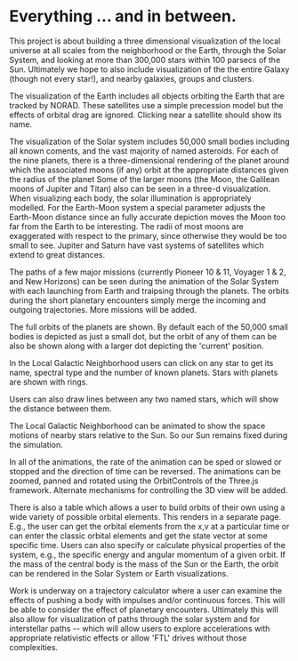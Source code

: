 # Everything ... and in between.

This project is about building a three dimensional visualization of the local universe at all scales
from the neighborhood or the Earth, through the Solar System, and looking at more than 300,000
stars within 100 parsecs of the Sun.  Ultimately we hope to also include visualization of the
the entire Galaxy (though not every star!), and nearby galaxies, groups and clusters.

The visualization of the Earth includes all objects orbiting the Earth that are tracked by NORAD.
These satellites use a simple precession model but the effects of orbital drag are ignored.
Clicking near a satellite should show its name.

The visualization of the Solar system includes 50,000 small bodies including all known coments,
and the vast majority of named asteroids.  For each of the nine planets, there is a three-dimensional
rendering of the planet around which the associated moons (if any) orbit at the 
appropriate distances given the radius of the planet  Some of the larger moons (the Moon,
the Galilean moons of Jupiter and Titan) also can be seen in a three-d visualization.
When visualizing each body, the solar illumination is appropriately modelled.
For the Earth-Moon system a special
parameter adjusts the Earth-Moon distance since an fully accurate depiction moves the Moon too far
from the Earth to be interesting.  The radii of most moons are exaggerated with respect to the primary,
since otherwise they would be too small to see.  Jupiter and Saturn have vast systems of satellites
which extend to great distances.

The paths of a few major missions (currently Pioneer 10 & 11, Voyager 1 & 2, and New Horizons) can
be seen during the animation of the Solar System with each launching from Earth and traipsing through the
planets.  The orbits during the short planetary encounters simply merge the incoming and outgoing trajectories.
More missions will be added.


The full orbits of the planets are shown.  By default each of the 50,000 small bodies is depicted as just a small dot,
but the orbit of any of them can be also be shown along with a larger dot depicting the 'current' position.

In the Local Galactic Neighborhood users can click on any star to get its name, spectral type and the
number of known planets.  Stars with planets are shown with rings.

Users can also draw lines between any two named stars, which will show the distance between them.

The Local Galactic Neighborhood  can be animated to show the space motions of nearby stars relative to the
Sun. So our Sun remains fixed during the simulation.  

In all of the animations, the rate of the animation can be sped or slowed or stopped and the direction of time can be reversed.
The animations can be zoomed, panned and rotated using the OrbitControls of the Three.js framework.
Alternate mechanisms for controlling the 3D view will be added.

There is also a table which allows a user to build orbits of their own using a wide variety of possible
orbital elements.  This renders in a separate page.  E.g., the user can get the orbital elements from the x,v at a particular time or can enter
the classic orbital elements and get the state vector at some specific time.  Users can also specify or
calculate physical properties of the system, e.g., the specific energy and angular momentum of a given orbit.
If the mass of the central
body is the mass of the Sun or the Earth, the orbit can be rendered in the Solar System or Earth visualizations.

Work is underway on a trajectory calculator where a user can examine the effects of pushing 
a body with impulses and/or continuous forces.  This will be able to consider the effect of planetary
encounters.  Ultimately this will also allow for visualization of paths through the solar system and
for interstellar paths -- which will allow users to explore accelerations with appropriate relativistic effects
or allow 'FTL' drives without those complexities. 